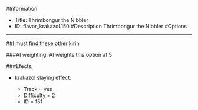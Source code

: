 #Information
 - Title: Thrimbongur the Nibbler
 - ID: flavor_krakazol.150
#Description
Thrimbongur the Nibbler
#Options

___
##I must find these other kirin

###AI weighting:
AI weights this option at 5


###Efects:<ul><li>krakazol slaying effect:</li><ul><li>Track = yes</li><li>Difficulty = 2</li><li>ID = 151</li></ul></ul>
